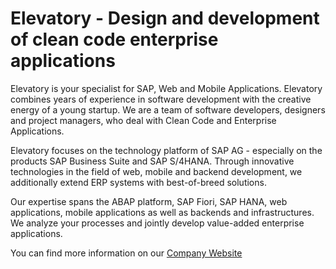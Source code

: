 # Elevatory - Design and development of clean code enterprise applications

Elevatory is your specialist for SAP, Web and Mobile Applications.
Elevatory combines years of experience in software development with the creative energy of a young startup. We are a team of software developers, designers and project managers, who deal with Clean Code and Enterprise Applications.

Elevatory focuses on the technology platform of SAP AG - especially on the products SAP Business Suite and SAP S/4HANA. Through innovative technologies in the field of web, mobile and backend development, we additionally extend ERP systems with best-of-breed solutions.

Our expertise spans the ABAP platform, SAP Fiori, SAP HANA, web applications, mobile applications as well as backends and infrastructures. We analyze your processes and jointly develop value-added enterprise applications.

You can find more information on our [Company Website](https://www.elevatory.de "Elevatory - Design and development of clean code enterprise applications with SAP ABAP and Fiori") 
